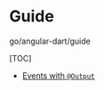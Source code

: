 # Guide

go/angular-dart/guide

[TOC]

<!--* freshness: { owner: 'matanl' reviewed: '2019-05-09' } *-->

*   [Events with `@Output`](events.md)
